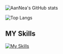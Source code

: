 ![AanNea's GitHub stats](https://github-readme-stats-eight-theta.vercel.app/api?username=aannea&show_icons=true&theme=algolia&include_all_commits=true&count_private=true)

![Top Langs](https://github-readme-stats-eight-theta.vercel.app/api/top-langs/?username=aannea&layout=compact&theme=algolia)

## MY Skills
[![My Skills](https://skillicons.dev/icons?i=ae,au,ai,ps,pr,figma,blender,html,css,php,laravel,js,wordpress,mysql,firebase,dart,flutter,java,c,cpp,py,tensorflow,git,linux,blender,unreal,unity,arduino,azure,aws,gcp&theme=dark)](https://skillicons.dev)

<!--
### Hi there 👋
**aannea/aannea** is a ✨ _special_ ✨ repository because its `README.md` (this file) appears on your GitHub profile.

Here are some ideas to get you started:

- 🔭 I’m currently working on ...
- 🌱 I’m currently learning ...
- 👯 I’m looking to collaborate on ...
- 🤔 I’m looking for help with ...
- 💬 Ask me about ...
- 📫 How to reach me: ...
- 😄 Pronouns: ...
- ⚡ Fun fact: ...
-->
